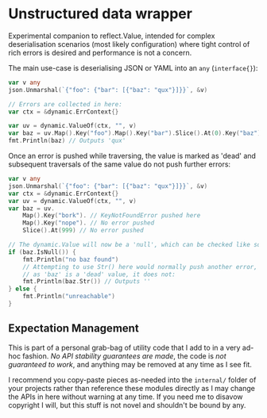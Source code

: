 # Unstructured data wrapper

Experimental companion to reflect.Value, intended for complex deserialisation
scenarios (most likely configuration) where tight control of rich errors is
desired and performance is not a concern.

The main use-case is deserialising JSON or YAML into an `any` (`interface{}`):

```go
var v any
json.Unmarshal(`{"foo": {"bar": [{"baz": "qux"}]}}`, &v)

// Errors are collected in here:
var ctx = &dynamic.ErrContext{}

var uv = dynamic.ValueOf(ctx, "", v)
var baz = uv.Map().Key("foo").Map().Key("bar").Slice().At(0).Key("baz").Str()
fmt.Println(baz) // Outputs 'qux'
```

Once an error is pushed while traversing, the value is marked as 'dead' and
subsequent traversals of the same value do not push further errors:

```go
var v any
json.Unmarshal(`{"foo": {"bar": [{"baz": "qux"}]}}`, &v)
var ctx = &dynamic.ErrContext{}
var uv = dynamic.ValueOf(ctx, "", v)
var baz = uv.
    Map().Key("bork"). // KeyNotFoundError pushed here
    Map().Key("nope"). // No error pushed
    Slice().At(999) // No error pushed

// The dynamic.Value will now be a 'null', which can be checked like so:
if (baz.IsNull()) {
    fmt.Println("no baz found")
    // Attempting to use Str() here would normally push another error, but
    // as 'baz' is a 'dead' value, it does not:
    fmt.Println(baz.Str()) // Outputs ''
} else {
    fmt.Println("unreachable")
}
```


## Expectation Management

This is part of a personal grab-bag of utility code that I add to in a very
ad-hoc fashion. *No API stability guarantees are made*, the code is *not
guaranteed to work*, and anything may be removed at any time as I see fit.

I recommend you copy-paste pieces as-needed into the `internal/` folder of your
projects rather than reference these modules directly as I may change the APIs
in here without warning at any time. If you need me to disavow copyright I will,
but this stuff is not novel and shouldn't be bound by any.
